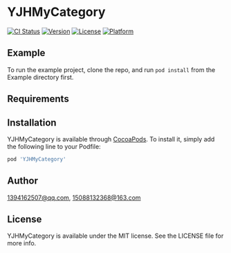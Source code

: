 # YJHMyCategory

[![CI Status](https://img.shields.io/travis/1394162507@qq.com/YJHMyCategory.svg?style=flat)](https://travis-ci.org/1394162507@qq.com/YJHMyCategory)
[![Version](https://img.shields.io/cocoapods/v/YJHMyCategory.svg?style=flat)](https://cocoapods.org/pods/YJHMyCategory)
[![License](https://img.shields.io/cocoapods/l/YJHMyCategory.svg?style=flat)](https://cocoapods.org/pods/YJHMyCategory)
[![Platform](https://img.shields.io/cocoapods/p/YJHMyCategory.svg?style=flat)](https://cocoapods.org/pods/YJHMyCategory)

## Example

To run the example project, clone the repo, and run `pod install` from the Example directory first.

## Requirements

## Installation

YJHMyCategory is available through [CocoaPods](https://cocoapods.org). To install
it, simply add the following line to your Podfile:

```ruby
pod 'YJHMyCategory'
```

## Author

1394162507@qq.com, 15088132368@163.com

## License

YJHMyCategory is available under the MIT license. See the LICENSE file for more info.
